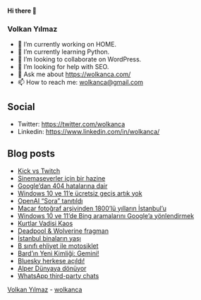 #### Hi there 👋

### Volkan Yılmaz

- 🔭 I’m currently working on HOME.
- 🌱 I’m currently learning Python.
- 👯 I’m looking to collaborate on WordPress.
- 🤔 I’m looking for help with SEO.
- 💬 Ask me about https://wolkanca.com/
- 📫 How to reach me: wolkanca@gmail.com

## Social
- Twitter: https://twitter.com/wolkanca
- Linkedin: https://www.linkedin.com/in/wolkanca/



## Blog posts
<!-- BLOG-POST-LIST:START -->
- [Kick vs Twitch](https://wolkanca.com/kick-vs-twitch/)
- [Sinemaseverler için bir hazine](https://wolkanca.com/sinemaseverler-icin-bir-hazine/)
- [Google’dan 404 hatalarına dair](https://wolkanca.com/googledan-404-hatalarina-dair/)
- [Windows 10 ve 11’e ücretsiz geçiş artık yok](https://wolkanca.com/windows-10-ve-11e-ucretsiz-gecis-artik-yok/)
- [OpenAI “Sora” tanıtıldı](https://wolkanca.com/openai-sora-tanitildi/)
- [Macar fotoğraf arşivinden 1800’lü yılların İstanbul’u](https://wolkanca.com/macar-fotograf-arsivinden-1800lu-yillarin-istanbulu/)
- [Windows 10 ve 11’de Bing aramalarını Google’a yönlendirmek](https://wolkanca.com/windows-10-ve-11de-bing-aramalarini-googlea-yonlendirmek/)
- [Kurtlar Vadisi Kaos](https://wolkanca.com/kurtlar-vadisi-kaos/)
- [Deadpool &amp; Wolverine fragman](https://wolkanca.com/deadpool-wolverine-fragman/)
- [İstanbul binaların yaşı](https://wolkanca.com/istanbul-binalarin-yasi/)
- [B sınıfı ehliyet ile motosiklet](https://wolkanca.com/b-sinifi-ehliyet-ile-motosiklet/)
- [Bard’ın Yeni Kimliği: Gemini!](https://wolkanca.com/bardin-yeni-kimligi-gemini/)
- [Bluesky herkese açıldı!](https://wolkanca.com/bluesky-herkese-acildi/)
- [Alper Dünyaya dönüyor](https://wolkanca.com/alper-dunyaya-donuyor/)
- [WhatsApp third-party chats](https://wolkanca.com/whatsapp-third-party-chats/)
<!-- BLOG-POST-LIST:END -->


[Volkan Yılmaz](https://volkanyilmaz.com.tr/) - [wolkanca](https://wolkanca.com/)
